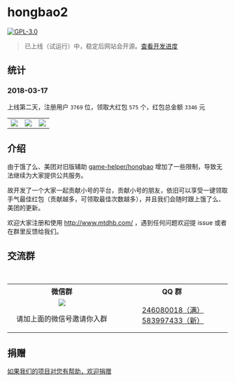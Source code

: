 # hongbao2

[![GPL-3.0](https://img.shields.io/badge/license-GPL--3.0-blue.svg)](LICENSE)

> 已上线（试运行）中，稳定后网站会开源。[查看开发进度](https://github.com/game-helper/hongbao2/projects/1)

## 统计

### 2018-03-17

上线第二天，注册用户 `3769` 位，领取大红包 `575` 个，红包总金额 `3346` 元

<table>
  <tr>
    <td><img src="https://user-images.githubusercontent.com/8413791/37557135-1b7dca02-2a3b-11e8-8590-b7232cc203fc.png"></td>
    <td><img src="https://user-images.githubusercontent.com/8413791/37557124-e32cdc38-2a3a-11e8-810b-486601bcae99.png"></td>
    <td><img src="https://user-images.githubusercontent.com/8413791/37557113-c8a4768c-2a3a-11e8-9119-a0c317ca9d3a.png"></td>
  </tr>
</table>

## 介绍

由于饿了么、美团对旧版辅助 [game-helper/hongbao](https://github.com/game-helper/hongbao) 增加了一些限制，导致无法继续为大家提供公共服务。

故开发了一个大家一起贡献小号的平台，贡献小号的朋友，依旧可以享受一键领取手气最佳红包（贡献越多，可领取最佳次数越多），并且我们会随时跟上饿了么、美团的更新。

欢迎大家注册和使用 http://www.mtdhb.com/ ，遇到任何问题欢迎提 issue 或者在群里反馈给我们。

## 交流群

<table>
  <tr>
    <th>微信群</th>
    <th>QQ 群</th>
  </tr>
  <tr></tr>
  <tr>
    <td align="center" width="250">
      <img src="https://user-images.githubusercontent.com/8413791/37555596-dfdc7a86-2a24-11e8-970a-93871e8f2836.png"><p>请加上面的微信号邀请你入群</p>
    </td>
    <td align="center" width="250">
      <a href="https://shang.qq.com/wpa/qunwpa?idkey=ce7ff4d1b5050c3bafff8f16c3cae4b1eec37916053865b86527347d680e03ec">246080018（满）</a>
      <a href="https://shang.qq.com/wpa/qunwpa?idkey=c897fa012682ff216e4256fad51df70ee6c6695813cff065371e262302da62f9">583997433（新）</a>
    </td>
  </tr>
</table>

## 捐赠

[如果我们的项目对您有帮助，欢迎捐赠](https://github.com/game-helper/donate)
